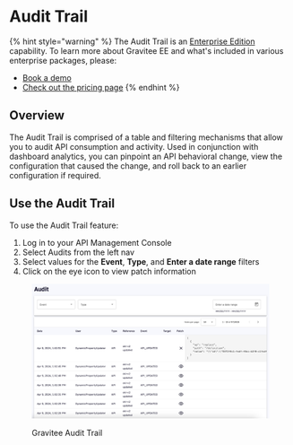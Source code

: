 # Audit Trail

{% hint style="warning" %}
The Audit Trail is an [Enterprise Edition](../introduction/apim-enterprise-edition.md) capability. To learn more about Gravitee EE and what's included in various enterprise packages, please:

* [Book a demo](https://app.gitbook.com/o/8qli0UVuPJ39JJdq9ebZ/s/rYZ7tzkLjFVST6ex6Jid/)
* [Check out the pricing page](https://www.gravitee.io/pricing)
{% endhint %}

## Overview

The Audit Trail is comprised of a table and filtering mechanisms that allow you to audit API consumption and activity. Used in conjunction with dashboard analytics, you can pinpoint an API behavioral change, view the configuration that caused the change, and roll back to an earlier configuration if required.&#x20;

## Use the Audit Trail

To use the Audit Trail feature:

1. Log in to your API Management Console
2. Select Audits from the left nav
3. Select values for the **Event**, **Type**, and **Enter a date range** filters
4. Click on the eye icon to view patch information&#x20;

<figure><img src="../.gitbook/assets/audit trail.png" alt=""><figcaption><p>Gravitee Audit Trail</p></figcaption></figure>
